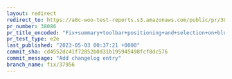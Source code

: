 ```yaml
---
layout: redirect
redirect_to: https://a8c-woo-test-reports.s3.amazonaws.com/public/pr/38086/e2e/index.html
pr_number: 38086
pr_title_encoded: "Fix+summary+toolbar+positioning+and+selection+on+blur"
pr_test_type: e2e
last_published: "2023-05-03 00:37:21 +0000"
commit_sha: cd4552dc41f72852b0d31b195945498fcf8dc576
commit_message: "Add changelog entry"
branch_name: fix/37956
---
```

